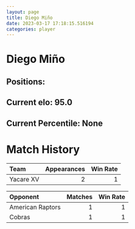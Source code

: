 ```yaml
---  
layout: page  
title: Diego Miño  
date: 2023-03-17 17:18:15.516194  
categories: player  
---
```

# Diego Miño

## Positions: 

## Current elo: 95.0

## Current Percentile: None

# Match History


| Team      |   Appearances |   Win Rate |
|:----------|--------------:|-----------:|
| Yacare XV |             2 |          1 |

| Opponent         |   Matches |   Win Rate |
|:-----------------|----------:|-----------:|
| American Raptors |         1 |          1 |
| Cobras           |         1 |          1 |
